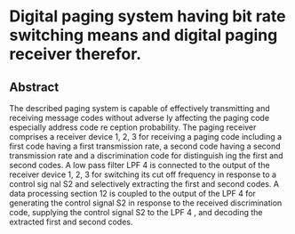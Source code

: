 # Digital paging system having bit rate switching means and digital paging receiver therefor.

## Abstract
The described paging system is capable of effectively transmitting and receiving message codes without adverse ly affecting the paging code especially address code re ception probability. The paging receiver comprises a receiver device 1, 2, 3 for receiving a paging code including a first code having a first transmission rate, a second code having a second transmission rate and a discrimination code for distinguish ing the first and second codes. A low pass filter LPF 4 is connected to the output of the receiver device 1, 2, 3 for switching its cut off frequency in response to a control sig nal S2 and selectively extracting the first and second codes. A data processing section 12 is coupled to the output of the LPF 4 for generating the control signal S2 in response to the received discrimination code, supplying the control signal S2 to the LPF 4 , and decoding the extracted first and second codes.